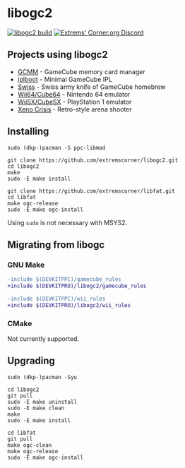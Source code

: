 # libogc2

[![libogc2 build](https://github.com/extremscorner/libogc2/actions/workflows/continuous-integration-workflow.yml/badge.svg)](https://github.com/extremscorner/libogc2/actions/workflows/continuous-integration-workflow.yml) [![Extrems' Corner.org Discord](https://discordapp.com/api/guilds/243509579961466881/widget.png)](https://discord.extremscorner.org/)

## Projects using libogc2

- [GCMM](https://github.com/suloku/gcmm) - GameCube memory card manager
- [iplboot](https://github.com/redolution/iplboot) - Minimal GameCube IPL
- [Swiss](https://github.com/emukidid/swiss-gc) - Swiss army knife of GameCube homebrew
- [Wii64/Cube64](https://github.com/emukidid/Wii64) - Nintendo 64 emulator
- [WiiSX/CubeSX](https://github.com/emukidid/pcsxgc) - PlayStation 1 emulator
- [Xeno Crisis](https://shop.bitmapbureau.com/products/xeno-crisis-nintendo-gamecube) - Retro-style arena shooter

## Installing

```
sudo (dkp-)pacman -S ppc-libmad
```

```
git clone https://github.com/extremscorner/libogc2.git
cd libogc2
make
sudo -E make install
```

```
git clone https://github.com/extremscorner/libfat.git
cd libfat
make ogc-release
sudo -E make ogc-install
```

Using `sudo` is not necessary with MSYS2.

## Migrating from libogc

### GNU Make

```diff
-include $(DEVKITPPC)/gamecube_rules
+include $(DEVKITPRO)/libogc2/gamecube_rules
```

```diff
-include $(DEVKITPPC)/wii_rules
+include $(DEVKITPRO)/libogc2/wii_rules
```

### CMake

Not currently supported.

## Upgrading

```
sudo (dkp-)pacman -Syu
```

```
cd libogc2
git pull
sudo -E make uninstall
sudo -E make clean
make
sudo -E make install
```

```
cd libfat
git pull
make ogc-clean
make ogc-release
sudo -E make ogc-install
```

